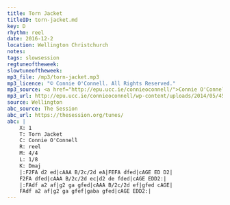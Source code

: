 ```yaml
---
title: Torn Jacket
titleID: torn-jacket.md
key: D
rhythm: reel
date: 2016-12-2
location: Wellington Christchurch
notes:
tags: slowsession
regtuneoftheweek:
slowtuneoftheweek:
mp3_file: /mp3/torn-jacket.mp3
mp3_licence: "© Connie O'Connell. All Rights Reserved."
mp3_source: <a href="http://epu.ucc.ie/connieoconnell/">Connie O'Connell</a>
mp3_url: http://epu.ucc.ie/connieoconnell/wp-content/uploads/2014/05/45-Torn-Jacket.mp3
source: Wellington
abc_source: The Session
abc_url: https://thesession.org/tunes/
abc: |
    X: 1
    T: Torn Jacket
    C: Connie O'Connell
    R: reel
    M: 4/4
    L: 1/8
    K: Dmaj
    |:F2FA d2 ed|cAAA B/2c/2d eA|FEFA dfed|cAGE ED D2|
    F2FA dfed|cAAA B/2c/2d ec|d2 de fded|cAGE EDD2:|
    |:FAdf a2 af|g2 ga gfed|cAAA B/2c/2d ef|gfed cAGE|
    FAdf a2 af|g2 ga gfef|gaba gfed|cAGE EDD2:|
---
```


